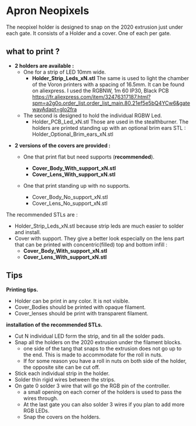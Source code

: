 # Apron Neopixels

The neopixel holder is designed to snap on the 2020 extrusion just under each gate. It consists of a Holder and a cover. One of each per gate.
## what to print ?
* **2 holders are available :**
  * One for a strip of LED 10mm wide.
    * **Holder_Strip_Leds_xN.stl**
  The same is used to light the chamber of the Voron printers with a spacing of 16.5mm. It can be found on aliexpress. I used the RGBNW, 1m 60 IP30, Black PCB <br> https://fr.aliexpress.com/item/32476317187.html?spm=a2g0o.order_list.order_list_main.80.21ef5e5bQ4YCw6&gatewayAdapt=glo2fra
  * The second is designed to hold the individual RGBW Led.
    * Holder_PCB_Led_xN.stl
  Those are used in the stealthburner.
  The holders are printed standing up with an optional brim ears STL : Holder_Optional_Brim_ears_xN.stl<p>
* **2 versions of the covers are  provided :**
  * One that print flat but need supports (**recommended**).
    * **Cover_Body_With_support_xN.stl**
    * **Cover_Lens_With_support_xN.stl**
    
  * One that print standing up with no supports.
    * Cover_Body_No_support_xN.stl
    * Cover_Lens_No_support_xN.stl

The recommended STLs are :
  *  Holder_Strip_Leds_xN.stl because strip leds are much easier to solder and install.
  *  Cover with support. They give a better look especially on the lens part that can be printed with concentric(filled) top and bottom infill :
     *  **Cover_Body_With_support_xN.stl**
     *  **Cover_Lens_With_support_xN.stl**

## Tips

**Printing tips.**
* Holder can be print in any color. It is not visible.
* Cover_Bodies should be printed with opaque filament.
* Cover_lenses should be print with transparent filament.

**installation of the recommended STLs.**
* Cut N individual LED form the strip, and tin all the solder pads.
* Snap all the holders on the 2020 extrusion under the filament blocks.
  * one side of the tang that snaps to the extrusion does not go up to the end. This is made to accommodate for the roll in nuts.
  * If for some reason you have a roll in nuts on both side of the holder, the opposite site can be cut off. 
* Stick each individual strip in the holder.
* Solder thin rigid wires between the strips.
* On gate 0 solder 3 wire that will go the RGB pin of the controller.
  * a small opening on each corner of the holders is used to pass the wires through.
  * At the last gate you can also solder 3 wires if you plan to add more RGB LEDs.
  * Snap the covers on the holders.
  



